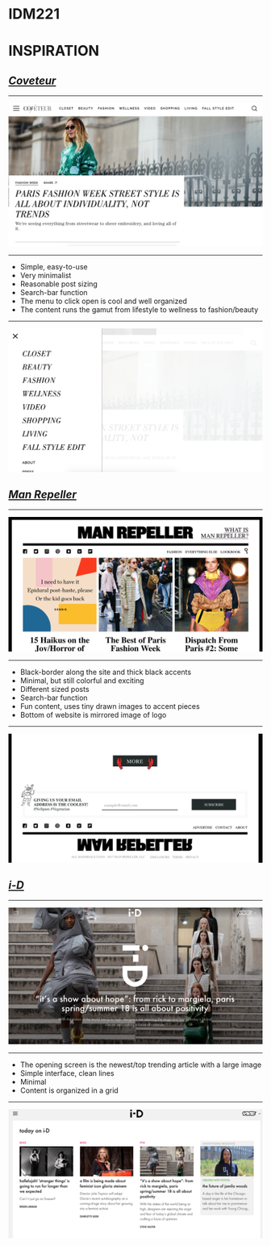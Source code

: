 # IDM221
# INSPIRATION
## [*Coveteur*](http://coveteur.com/)
***
![alt text](https://github.com/rachaelcortese/IDM221/blob/master/Screen%20Shot%202017-09-29%20at%201.06.43%20PM.png)
***
+ Simple, easy-to-use
+ Very minimalist
+ Reasonable post sizing
+ Search-bar function
+ The menu to click open is cool and well organized
+ The content runs the gamut from lifestyle to wellness to fashion/beauty
***
![alt text](https://github.com/rachaelcortese/IDM221/blob/master/Screen%20Shot%202017-09-29%20at%201.10.47%20PM.png)

## [*Man Repeller*](http://www.manrepeller.com/)
***
![alt text](https://github.com/rachaelcortese/IDM221/blob/master/Screen%20Shot%202017-09-29%20at%201.40.35%20PM.png)
***
+ Black-border along the site and thick black accents
+ Minimal, but still colorful and exciting
+ Different sized posts
+ Search-bar function
+ Fun content, uses tiny drawn images to accent pieces
+ Bottom of website is mirrored image of logo
***
![alt text](https://github.com/rachaelcortese/IDM221/blob/master/Screen%20Shot%202017-09-29%20at%201.42.38%20PM.png)

## [*i-D*](https://i-d.vice.com/en_us)
***
![alt text](https://github.com/rachaelcortese/IDM221/blob/master/Screen%20Shot%202017-09-29%20at%201.50.04%20PM.png)
***
+ The opening screen is the newest/top trending article with a large image
+ Simple interface, clean lines
+ Minimal
+ Content is organized in a grid
***
![alt text](https://github.com/rachaelcortese/IDM221/blob/master/Screen%20Shot%202017-09-29%20at%201.50.25%20PM.png)
